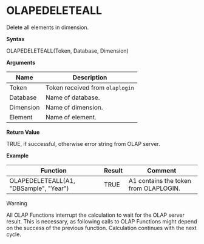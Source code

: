 # OLAPEDELETEALL

Delete all elements in dimension.

**Syntax**

OLAPEDELETEALL(Token, Database, Dimension)

**Arguments**

| Name      | Description                     |
|-----------|---------------------------------|
| Token     | Token received from `olaplogin` |
| Database  | Name of database.               |
| Dimension | Name of dimension.              |
| Element   | Name of element.                |

**Return Value**

TRUE, if successful, otherwise error string from OLAP server.

**Example**

| Function                               | Result | Comment                               |
|----------------------------------------|--------|---------------------------------------|
| OLAPEDELETEALL(A1, "DBSample", "Year") | TRUE   | A1 contains the token from OLAPLOGIN. |

<div class="warning">

<div class="title">

Warning

</div>

All OLAP Functions interrupt the calculation to wait for the OLAP server
result. This is necessary, as following calls to OLAP Functions might
depend on the success of the previous function. Calculation continues
with the next cycle.

</div>
